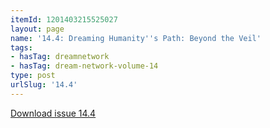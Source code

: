 ```yaml
---
itemId: 1201403215525027
layout: page
name: '14.4: Dreaming Humanity''s Path: Beyond the Veil'
tags:
- hasTag: dreamnetwork
- hasTag: dream-network-volume-14
type: post
urlSlug: '14.4'
---
```

<a href="files/pdfs/Volume_14/14.4-Dream-Network_Volume-14_No-4.pdf" download="">Download issue 14.4</a>